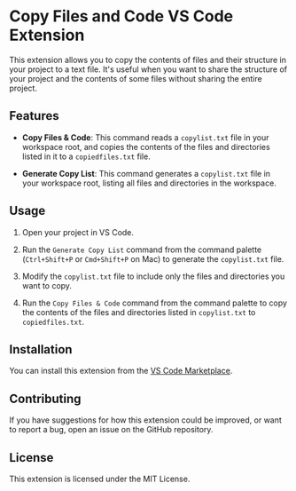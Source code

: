 # Copy Files and Code VS Code Extension

This extension allows you to copy the contents of files and their structure in your project to a text file. It's useful when you want to share the structure of your project and the contents of some files without sharing the entire project.

## Features

- **Copy Files & Code**: This command reads a `copylist.txt` file in your workspace root, and copies the contents of the files and directories listed in it to a `copiedfiles.txt` file.

- **Generate Copy List**: This command generates a `copylist.txt` file in your workspace root, listing all files and directories in the workspace.

## Usage

1. Open your project in VS Code.

2. Run the `Generate Copy List` command from the command palette (`Ctrl+Shift+P` or `Cmd+Shift+P` on Mac) to generate the `copylist.txt` file.

3. Modify the `copylist.txt` file to include only the files and directories you want to copy.

4. Run the `Copy Files & Code` command from the command palette to copy the contents of the files and directories listed in `copylist.txt` to `copiedfiles.txt`.

## Installation

You can install this extension from the [VS Code Marketplace](https://marketplace.visualstudio.com/vscode).

## Contributing

If you have suggestions for how this extension could be improved, or want to report a bug, open an issue on the GitHub repository.

## License

This extension is licensed under the MIT License.
